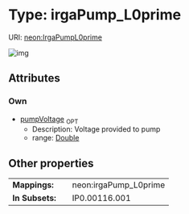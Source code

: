 
# Type: irgaPump_L0prime




URI: [neon:IrgaPumpL0prime](https://data.neonscience.org/IrgaPumpL0prime)


![img](http://yuml.me/diagram/nofunky;dir:TB/class/[IrgaPumpL0prime&#124;pumpVoltage:double%20%3F])

## Attributes


### Own

 * [pumpVoltage](pumpVoltage.md)  <sub>OPT</sub>
    * Description: Voltage provided to pump
    * range: [Double](types/Double.md)

## Other properties

|  |  |  |
| --- | --- | --- |
| **Mappings:** | | neon:irgaPump_L0prime |
| **In Subsets:** | | IP0.00116.001 |

